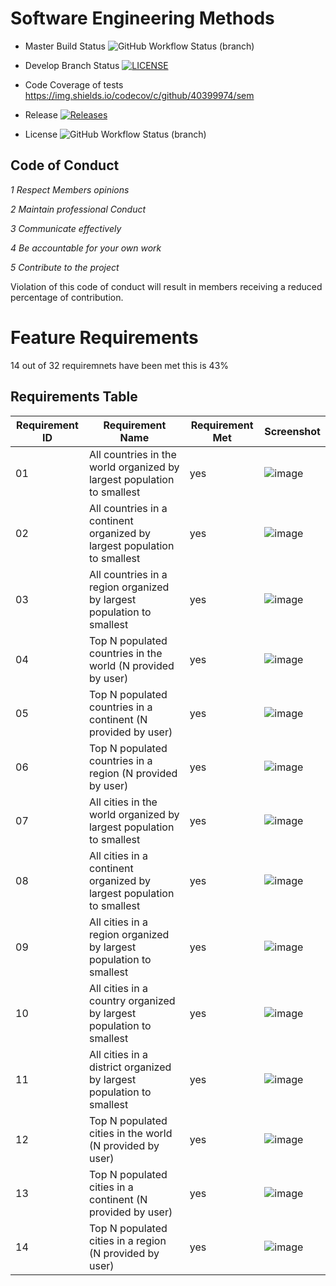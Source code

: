 # Software Engineering Methods

* Master Build Status ![GitHub Workflow Status (branch)](https://img.shields.io/github/actions/workflow/status/40399974/sem/main.yml?branch=master) 

* Develop Branch Status [![LICENSE](https://img.shields.io/github/license/40399974/sem.svg?style=flat-square)](https://github.com/40399974/sem/blob/main/LICENSE)

* Code Coverage of tests https://img.shields.io/codecov/c/github/40399974/sem

* Release [![Releases](https://img.shields.io/github/release/40399974/sem/all.svg?style=flat-square)](https://github.com/40399974/sem/releases)

* License ![GitHub Workflow Status (branch)](https://img.shields.io/github/actions/workflow/status/40399974/sem/main.yml?branch=developer)

## Code of Conduct
_1 Respect Members opinions_

_2 Maintain professional Conduct_

_3 Communicate effectively_

_4 Be accountable for your own work_

_5 Contribute to the project_

Violation of this code of conduct will result in members receiving a reduced percentage of contribution. 

# Feature Requirements

14 out of 32 requiremnets have been met this is 43%

## Requirements Table

| Requirement ID | Requirement Name | Requirement Met | Screenshot |
|----------------|------------------|-----------------|------------|
| 01             | All countries in the world organized by largest population to smallest | yes |![image](https://github.com/40399974/sem/assets/159801837/eb2c0116-afdc-4f2d-8c4e-6e96b0f993e2)|
| 02             | All countries in a continent organized by largest population to smallest | yes | ![image](https://github.com/40399974/sem/assets/159801837/354cdf41-7419-4c68-90af-f27f072e826b)|
| 03             | All countries in a region organized by largest population to smallest | yes | ![image](https://github.com/40399974/sem/assets/159801837/d826ebd6-36f0-465d-8a87-5eb66472cea9)|
| 04             | Top N populated countries in the world (N provided by user) | yes | ![image](https://github.com/40399974/sem/assets/159801837/c9e78b38-e705-46e6-81e2-e781374a7861)|
| 05             | Top N populated countries in a continent (N provided by user) | yes |![image](https://github.com/40399974/sem/assets/159801837/a0995045-39c0-4026-bb76-4c16bfb3251f)|
| 06             | Top N populated countries in a region (N provided by user) | yes | ![image](https://github.com/40399974/sem/assets/159801837/310adb6b-1255-413d-a83f-94487cef85f8)  |
| 07             | All cities in the world organized by largest population to smallest | yes |![image](https://github.com/40399974/sem/assets/159801837/62e65f80-6252-465d-ae4f-6dae198859aa)|
| 08             | All cities in a continent organized by largest population to smallest | yes | ![image](https://github.com/40399974/sem/assets/159801837/2aab1ca0-336b-4456-b4f7-e1f0b048853f)|
| 09             | All cities in a region organized by largest population to smallest | yes | ![image](https://github.com/40399974/sem/assets/159801837/68cb6c11-0f36-4e02-b9d6-e4a32f4b4a85) |
| 10             | All cities in a country organized by largest population to smallest | yes | ![image](https://github.com/40399974/sem/assets/159801837/5a0a14a4-b17c-40d9-8325-5b46c80629b5) |
| 11             | All cities in a district organized by largest population to smallest | yes | ![image](https://github.com/40399974/sem/assets/159801837/82704b3d-fd56-417a-b19f-59f50d483ada)|
| 12             | Top N populated cities in the world (N provided by user) | yes | ![image](https://github.com/40399974/sem/assets/159801837/67cc60ff-ea48-4e28-9035-3d80eeffb8f5)|
| 13             | Top N populated cities in a continent (N provided by user) | yes | ![image](https://github.com/40399974/sem/assets/159801837/1d0a72bf-542c-4325-92fc-8a3178b7c349)|
| 14             | Top N populated cities in a region (N provided by user) | yes | ![image](https://github.com/40399974/sem/assets/159801837/955b0242-ceee-4f18-8f89-fcc859430a64)|
